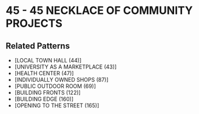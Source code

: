 # 45 - 45 NECKLACE OF COMMUNITY PROJECTS

## Related Patterns

- [LOCAL TOWN HALL (44)]
- [UNIVERSITY AS A MARKETPLACE (43)]
- [HEALTH CENTER (47)]
- [INDIVIDUALLY OWNED SHOPS (87)]
- [PUBLIC OUTDOOR ROOM (69)]
- [BUlLDING FRONTS (122)]
- [BUlLDING EDGE (160)]
- [OPENING TO THE STREET (165)]
